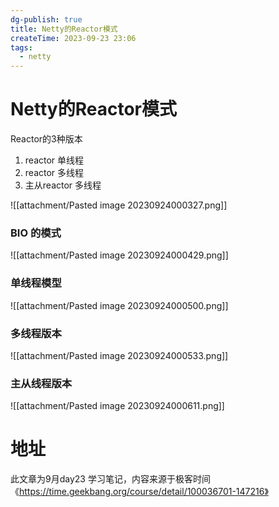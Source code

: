 ```yaml
---
dg-publish: true
title: Netty的Reactor模式
createTime: 2023-09-23 23:06
tags:
  - netty
---
```

# Netty的Reactor模式

Reactor的3种版本

1. reactor 单线程
2. reactor 多线程
3.  主从reactor 多线程

![[attachment/Pasted image 20230924000327.png]]

### BIO 的模式
![[attachment/Pasted image 20230924000429.png]]

### 单线程模型
![[attachment/Pasted image 20230924000500.png]]

### 多线程版本

![[attachment/Pasted image 20230924000533.png]]

### 主从线程版本
![[attachment/Pasted image 20230924000611.png]]





# 地址

此文章为9月day23 学习笔记，内容来源于极客时间《https://time.geekbang.org/course/detail/100036701-147216》